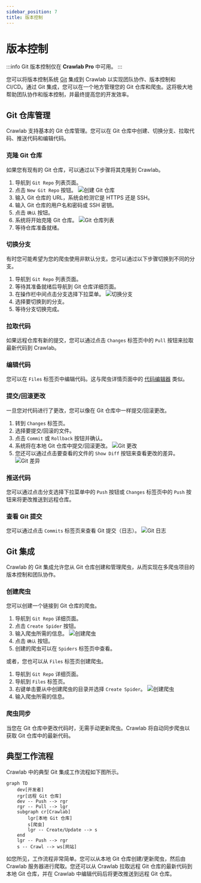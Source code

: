 ```yaml
---
sidebar_position: 7
title: 版本控制
---
```


# 版本控制

:::info
Git 版本控制仅在 **Crawlab Pro** 中可用。
:::

您可以将版本控制系统 [Git](https://git-scm.com/) 集成到 Crawlab 以实现团队协作、版本控制和 CI/CD。通过 Git 集成，您可以在一个地方管理您的 Git 仓库和爬虫。这将极大地帮助团队协作和版本控制，并最终提高您的开发效率。

## Git 仓库管理

Crawlab 支持基本的 Git 仓库管理。您可以在 Git 仓库中创建、切换分支、拉取代码、推送代码和编辑代码。

### 克隆 Git 仓库

如果您有现有的 Git 仓库，可以通过以下步骤将其克隆到 Crawlab。

1. 导航到 `Git Repo` 列表页面。
2. 点击 `New Git Repo` 按钮。
   ![创建 Git 仓库](/img/guides/version-control/create-git-repo.png)
3. 输入 Git 仓库的 URL，系统会检测它是 HTTPS 还是 SSH。
4. 输入 Git 仓库的用户名和密码或 SSH 密钥。
5. 点击 `确认` 按钮。
6. 系统将开始克隆 Git 仓库。
   ![Git 仓库列表](/img/guides/version-control/git-repo-list.png)
7. 等待仓库准备就绪。

### 切换分支

有时您可能希望为您的爬虫使用非默认分支。您可以通过以下步骤切换到不同的分支。

1. 导航到 `Git Repo` 列表页面。
2. 等待其准备就绪后导航到 Git 仓库详细页面。
3. 在操作栏中间点击分支选择下拉菜单。
   ![切换分支](/img/guides/version-control/switch-branch.png)
4. 选择要切换到的分支。
5. 等待分支切换完成。

### 拉取代码

如果远程仓库有新的提交，您可以通过点击 `Changes` 标签页中的 `Pull` 按钮来拉取最新代码到 Crawlab。

### 编辑代码

您可以在 `Files` 标签页中编辑代码。这与爬虫详情页面中的 [代码编辑器](../file-editor/index.md) 类似。

### 提交/回滚更改

一旦您对代码进行了更改，您可以像在 Git 仓库中一样提交/回滚更改。

1. 转到 `Changes` 标签页。
2. 选择要提交/回滚的文件。
3. 点击 `Commit` 或 `Rollback` 按钮并确认。
4. 系统将在本地 Git 仓库中提交/回滚更改。
   ![Git 更改](/img/guides/version-control/git-changes.png)
5. 您还可以通过点击要查看的文件的 `Show Diff` 按钮来查看更改的差异。
   ![Git 差异](/img/guides/version-control/git-diff.png)

### 推送代码

您可以通过点击分支选择下拉菜单中的 `Push` 按钮或 `Changes` 标签页中的 `Push` 按钮来将更改推送到远程仓库。

### 查看 Git 提交

您可以通过点击 `Commits` 标签页来查看 Git 提交（日志）。
![Git 日志](/img/guides/version-control/git-commits.png)

## Git 集成

Crawlab 的 Git 集成允许您从 Git 仓库创建和管理爬虫，从而实现在多爬虫项目的版本控制和团队协作。

### 创建爬虫

您可以创建一个链接到 Git 仓库的爬虫。

1. 导航到 `Git Repo` 详细页面。
2. 点击 `Create Spider` 按钮。
3. 输入爬虫所需的信息。
   ![创建爬虫](/img/guides/version-control/create-spider.png)
4. 点击 `确认` 按钮。
5. 创建的爬虫可以在 `Spiders` 标签页中查看。

或者，您也可以从 `Files` 标签页创建爬虫。

1. 导航到 `Git Repo` 详细页面。
2. 导航到 `Files` 标签页。
3. 右键单击要从中创建爬虫的目录并选择 `Create Spider`。
   ![创建爬虫](/img/guides/version-control/create-spider-files.png)
4. 输入爬虫所需的信息。

### 爬虫同步

当您在 Git 仓库中更改代码时，无需手动更新爬虫。Crawlab 将自动同步爬虫以获取 Git 仓库中的最新代码。

## 典型工作流程

Crawlab 中的典型 Git 集成工作流程如下图所示。

```mermaid
graph TD
    dev[开发者]
    rgr[远程 Git 仓库]
    dev -- Push --> rgr
    rgr -- Pull --> lgr
    subgraph cr[Crawlab]
        lgr[本地 Git 仓库]
        s[爬虫]
        lgr -- Create/Update --> s
    end
    lgr -- Push --> rgr
    s -- Crawl --> ws[网站]
``` 

如您所见，工作流程非常简单。您可以从本地 Git 仓库创建/更新爬虫，然后由 Crawlab 服务器进行爬取。您还可以从 Crawlab 拉取远程 Git 仓库的最新代码到本地 Git 仓库，并在 Crawlab 中编辑代码后将更改推送到远程 Git 仓库。